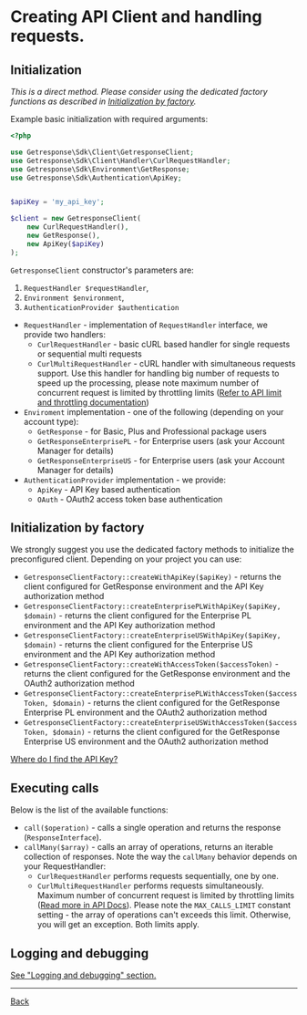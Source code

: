 # Creating API Client and handling requests.

## Initialization

_This is a direct method. Please consider using the dedicated factory functions as described in [Initialization by factory](client.md#initialization-by-factory)._

Example basic initialization with required arguments:

```php
<?php

use Getresponse\Sdk\Client\GetresponseClient;
use Getresponse\Sdk\Client\Handler\CurlRequestHandler;
use Getresponse\Sdk\Environment\GetResponse;
use Getresponse\Sdk\Authentication\ApiKey;


$apiKey = 'my_api_key';

$client = new GetresponseClient(
    new CurlRequestHandler(),  
    new GetResponse(),
    new ApiKey($apiKey)
);
```    

`GetresponseClient` constructor's parameters are:

 1. `RequestHandler $requestHandler`,
 2. `Environment $environment`,
 3. `AuthenticationProvider $authentication`

 * `RequestHandler` - implementation of `RequestHandler` interface, we provide two handlers:
   * `CurlRequestHandler` - basic cURL based handler for single requests or sequential multi requests
   * `CurlMultiRequestHandler` - cURL handler with simultaneous requests support. Use this handler for handling big number of requests to speed up the processing, please note maximum number of concurrent request is limited by throttling limits ([Refer to API limit and throttling documentation](https://apidocs.getresponse.com/v3/limits))
 * `Enviroment` implementation - one of the following (depending on your account type):
   * `GetResponse` - for Basic, Plus and Professional package users
   * `GetResponseEnterprisePL` - for Enterprise users (ask your Account Manager for details)
   * `GetResponseEnterpriseUS` - for Enterprise users (ask your Account Manager for details)
 * `AuthenticationProvider` implementation - we provide:
   * `ApiKey` - API Key based authentication
   * `OAuth` - OAuth2 access token base authentication

## Initialization by factory

We strongly suggest you use the dedicated factory methods to initialize the preconfigured client. Depending on your project you can use:

* `GetresponseClientFactory::createWithApiKey($apiKey)` - returns the client configured for GetResponse environment and the API Key authorization method
* `GetresponseClientFactory::createEnterprisePLWithApiKey($apiKey, $domain)` - returns the client configured for the Enterprise PL environment and the API Key authorization method
* `GetresponseClientFactory::createEnterpriseUSWithApiKey($apiKey, $domain)` - returns the client configured for the Enterprise US environment and the API Key authorization method
* `GetresponseClientFactory::createWithAccessToken($accessToken)` - returns the client configured for the GetResponse environment and the OAuth2 authorization method
* `GetresponseClientFactory::createEnterprisePLWithAccessToken($accessToken, $domain)` - returns the client configured for the GetResponse Enterprise PL environment and the OAuth2 authorization method
* `GetresponseClientFactory::createEnterpriseUSWithAccessToken($accessToken, $domain)` - returns the client configured for the GetResponse Enterprise US environment and the OAuth2 authorization method

[Where do I find the API Key?](https://www.getresponse.com/help/integrations-and-api/where-do-i-find-the-api-key.html)

## Executing calls  

Below is the list of the available functions:
* `call($operation)` - calls a single operation and returns the response (`ResponseInterface`).
* `callMany($array)` - calls an array of operations, returns an iterable collection of responses. Note the way the `callMany` behavior depends on your RequestHandler:
  * `CurlRequestHandler` performs requests sequentially, one by one.
  * `CurlMultiRequestHandler` performs requests simultaneously. Maximum number of concurrent request is limited by throttling limits ([Read more in API Docs](https://apidocs.getresponse.com/v3/limits)). Please note the `MAX_CALLS_LIMIT` constant setting - the array of operations can't exceeds this limit. Otherwise, you will get an exception. Both limits apply.


## Logging and debugging

[See "Logging and debugging" section.](client_debugging.md)


___

[Back](../../README.md)

